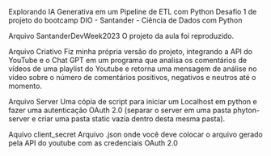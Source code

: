 Explorando IA Generativa em um Pipeline de ETL com Python
Desafio 1 de projeto do bootcamp DIO - Santander - Ciência de Dados com Python

Arquivo SantanderDevWeek2023
O projeto da aula foi reproduzido.

Arquivo Criativo
Fiz minha própria versão do projeto, integrando a API do YouTube e o Chat GPT em um programa que analisa os comentários de vídeos de uma playlist do Youtube e retorna uma mensagem de análise no vídeo sobre o número de comentários positivos, negativos e neutros até o momento.

Arquivo Server
Uma cópia de script para iniciar um Localhost em python e fazer uma autenticação OAuth 2.0 (separar o server em uma pasta phyton-server e criar uma pasta static vazia dentro desta mesma pasta).

Aquivo client_secret
Arquivo .json onde você deve colocar o arquivo gerado pela API do youtube com as credenciais OAuth 2.0

